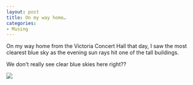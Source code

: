 ```yaml
---
layout: post
title: On my way home…
categories:
- Musing
---
```


On my way home from the Victoria Concert Hall that day, I saw the most clearest blue sky as the evening sun rays hit one of the tall buildings.

We don't really see clear blue skies here right??

![](http://static.flickr.com/75/179691059_1e08ac8d37.jpg)
